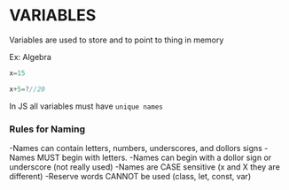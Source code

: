 # VARIABLES

Variables are used to store and to point to thing in memory

Ex: Algebra
``` js
x=15

x+5=?//20

```

In JS all variables must have `unique names` 

### Rules for Naming
-Names can contain letters, numbers, underscores, and dollors signs
-Names MUST begin with letters.
-Names can begin with a dollor sign or underscore (not really used)
-Names are CASE sensitive (x and X they are different)
-Reserve words CANNOT be used (class, let, const, var)

